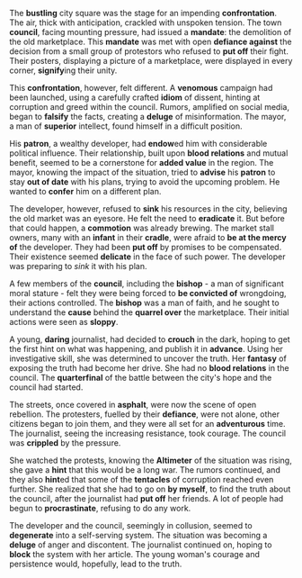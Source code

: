 The **bustling** city square was the stage for an impending **confrontation**. The air, thick with anticipation, crackled with unspoken tension. The town **council**, facing mounting pressure, had issued a **mandate**: the demolition of the old marketplace. This **mandate** was met with open **defiance against** the decision from a small group of protestors who refused to **put off** their fight. Their posters, displaying a picture of a marketplace, were displayed in every corner, **signify**ing their unity.

This **confrontation**, however, felt different. A **venomous** campaign had been launched, using a carefully crafted **idiom** of dissent, hinting at corruption and greed within the council. Rumors, amplified on social media, began to **falsify** the facts, creating a **deluge** of misinformation. The mayor, a man of **superior** intellect, found himself in a difficult position.

His **patron**, a wealthy developer, had **endow**ed him with considerable political influence. Their relationship, built upon **blood relations** and mutual benefit, seemed to be a cornerstone for **added value** in the region. The mayor, knowing the impact of the situation, tried to **advise** his **patron** to stay **out of date** with his plans, trying to avoid the upcoming problem. He wanted to **confer** him on a different plan.

The developer, however, refused to **sink** his resources in the city, believing the old market was an eyesore. He felt the need to **eradicate** it. But before that could happen, a **commotion** was already brewing. The market stall owners, many with an **infant** in their **cradle**, were afraid to **be at the mercy of** the developer. They had been **put off** by promises to be compensated. Their existence seemed **delicate** in the face of such power. The developer was preparing to *sink* it with his plan.

A few members of the **council**, including the **bishop** - a man of significant moral stature - felt they were being forced to **be convicted of** wrongdoing, their actions controlled. The **bishop** was a man of faith, and he sought to understand the **cause** behind the **quarrel over** the marketplace. Their initial actions were seen as **sloppy**.

A young, **daring** journalist, had decided to **crouch** in the dark, hoping to get the first hint on what was happening, and publish it in **advance**. Using her investigative skill, she was determined to uncover the truth. Her **fantasy** of exposing the truth had become her drive. She had no **blood relations** in the council. The **quarterfinal** of the battle between the city's hope and the council had started.

The streets, once covered in **asphalt**, were now the scene of open rebellion. The protesters, fuelled by their **defiance**, were not alone, other citizens began to join them, and they were all set for an **adventurous** time. The journalist, seeing the increasing resistance, took courage. The council was **crippled** by the pressure.

She watched the protests, knowing the **Altimeter** of the situation was rising, she gave a **hint** that this would be a long war. The rumors continued, and they also **hint**ed that some of the **tentacles** of corruption reached even further. She realized that she had to go on **by myself**, to find the truth about the council, after the journalist had **put off** her friends. A lot of people had begun to **procrastinate**, refusing to do any work.

The developer and the council, seemingly in collusion, seemed to **degenerate** into a self-serving system. The situation was becoming a **deluge** of anger and discontent. The journalist continued on, hoping to **block** the system with her article. The young woman's courage and persistence would, hopefully, lead to the truth.
